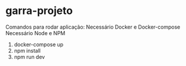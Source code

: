 # garra-projeto

Comandos para rodar aplicação:
Necessário Docker e Docker-compose
Necessário Node e NPM

1. docker-compose up
2. npm install
3. npm run dev
